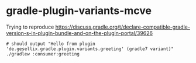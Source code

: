 # gradle-plugin-variants-mcve
Trying to reproduce https://discuss.gradle.org/t/declare-compatible-gradle-version-s-in-plugin-bundle-and-on-the-plugin-portal/39626

```shell
# should output "Hello from plugin 'de.gesellix.gradle.plugin.variants.greeting' (gradle7 variant)"
./gradlew :consumer:greeting
```
